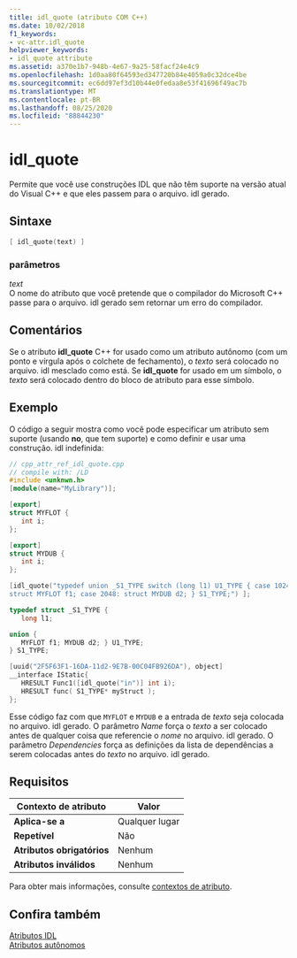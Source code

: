 ```yaml
---
title: idl_quote (atributo COM C++)
ms.date: 10/02/2018
f1_keywords:
- vc-attr.idl_quote
helpviewer_keywords:
- idl_quote attribute
ms.assetid: a370e1b7-948b-4e67-9a25-58facf24e4c9
ms.openlocfilehash: 1d0aa80f64593ed347720b84e4059a0c32dce4be
ms.sourcegitcommit: ec6dd97ef3d10b44e0fedaa8e53f41696f49ac7b
ms.translationtype: MT
ms.contentlocale: pt-BR
ms.lasthandoff: 08/25/2020
ms.locfileid: "88844230"
---
```

# <a name="idl_quote"></a>idl_quote

Permite que você use construções IDL que não têm suporte na versão atual do Visual C++ e que eles passem para o arquivo. idl gerado.

## <a name="syntax"></a>Sintaxe

```cpp
[ idl_quote(text) ]
```

### <a name="parameters"></a>parâmetros

*text*<br/>
O nome do atributo que você pretende que o compilador do Microsoft C++ passe para o arquivo. idl gerado sem retornar um erro do compilador.

## <a name="remarks"></a>Comentários

Se o atributo **idl_quote** C++ for usado como um atributo autônomo (com um ponto e vírgula após o colchete de fechamento), o *texto* será colocado no arquivo. idl mesclado como está. Se **idl_quote** for usado em um símbolo, o *texto* será colocado dentro do bloco de atributo para esse símbolo.

## <a name="example"></a>Exemplo

O código a seguir mostra como você pode especificar um atributo sem suporte (usando **no**, que tem suporte) e como definir e usar uma construção. idl indefinida:

```cpp
// cpp_attr_ref_idl_quote.cpp
// compile with: /LD
#include <unknwn.h>
[module(name="MyLibrary")];

[export]
struct MYFLOT {
   int i;
};

[export]
struct MYDUB {
   int i;
};

[idl_quote("typedef union _S1_TYPE switch (long l1) U1_TYPE { case 1024: \
struct MYFLOT f1; case 2048: struct MYDUB d2; } S1_TYPE;") ];

typedef struct _S1_TYPE {
   long l1;

union {
   MYFLOT f1; MYDUB d2; } U1_TYPE;
} S1_TYPE;

[uuid("2F5F63F1-16DA-11d2-9E7B-00C04FB926DA"), object]
__interface IStatic{
   HRESULT Func1([idl_quote("in")] int i);
   HRESULT func( S1_TYPE* myStruct );
};
```

Esse código faz com que `MYFLOT` e `MYDUB` e a entrada de *texto* seja colocada no arquivo. idl gerado. O parâmetro *Name* força o *texto* a ser colocado antes de qualquer coisa que referencie o *nome* no arquivo. idl gerado. O parâmetro *Dependencies* força as definições da lista de dependências a serem colocadas antes do *texto* no arquivo. idl gerado.

## <a name="requirements"></a>Requisitos

| Contexto de atributo | Valor |
|-|-|
|**Aplica-se a**|Qualquer lugar|
|**Repetível**|Não|
|**Atributos obrigatórios**|Nenhum|
|**Atributos inválidos**|Nenhum|

Para obter mais informações, consulte [contextos de atributo](cpp-attributes-com-net.md#contexts).

## <a name="see-also"></a>Confira também

[Atributos IDL](idl-attributes.md)<br/>
[Atributos autônomos](stand-alone-attributes.md)
